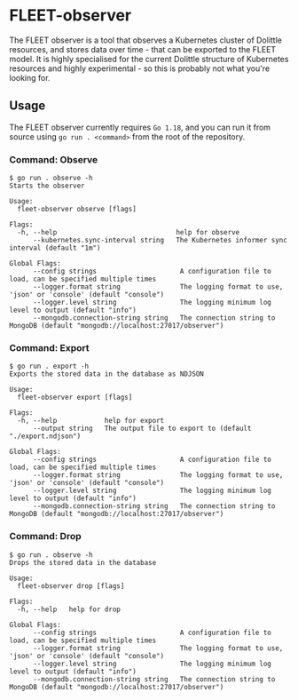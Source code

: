 # FLEET-observer

The FLEET observer is a tool that observes a Kubernetes cluster of Dolittle resources, and stores data over time - that
can be exported to the FLEET model. It is highly specialised for the current Dolittle structure of Kubernetes resources
and highly experimental - so this is probably not what you're looking for.

## Usage

The FLEET observer currently requires `Go 1.18`, and you can run it from source using `go run . <command>` from the root
of the repository.

### Command: Observe
````shell
$ go run . observe -h
Starts the observer

Usage:
  fleet-observer observe [flags]

Flags:
  -h, --help                              help for observe
      --kubernetes.sync-interval string   The Kubernetes informer sync interval (default "1m")

Global Flags:
      --config strings                     A configuration file to load, can be specified multiple times
      --logger.format string               The logging format to use, 'json' or 'console' (default "console")
      --logger.level string                The logging minimum log level to output (default "info")
      --mongodb.connection-string string   The connection string to MongoDB (default "mongodb://localhost:27017/observer")
````

### Command: Export
````shell
$ go run . export -h
Exports the stored data in the database as NDJSON

Usage:
  fleet-observer export [flags]

Flags:
  -h, --help            help for export
      --output string   The output file to export to (default "./export.ndjson")

Global Flags:
      --config strings                     A configuration file to load, can be specified multiple times
      --logger.format string               The logging format to use, 'json' or 'console' (default "console")
      --logger.level string                The logging minimum log level to output (default "info")
      --mongodb.connection-string string   The connection string to MongoDB (default "mongodb://localhost:27017/observer")
````

### Command: Drop
````shell
$ go run . observe -h
Drops the stored data in the database

Usage:
  fleet-observer drop [flags]

Flags:
  -h, --help   help for drop

Global Flags:
      --config strings                     A configuration file to load, can be specified multiple times
      --logger.format string               The logging format to use, 'json' or 'console' (default "console")
      --logger.level string                The logging minimum log level to output (default "info")
      --mongodb.connection-string string   The connection string to MongoDB (default "mongodb://localhost:27017/observer")
````
